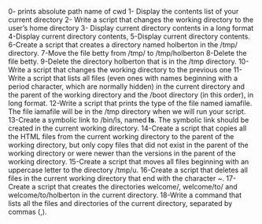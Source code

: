 0- prints absolute path name of cwd
1- Display the contents list of your current directory
2- Write a script that changes the working directory to the user’s home directory
3- Display current directory contents in a long format
4-Display current directory contents,
5-Display current directory contents.
6-Create a script that creates a directory named holberton in the /tmp/ directory.
7-Move the file betty from /tmp/ to /tmp/holberton
8-Delete the file betty.
9-Delete the directory holberton that is in the /tmp directory.
10-Write a script that changes the working directory to the previous one
11-Write a script that lists all files (even ones with names beginning with a period character, which are normally hidden) in the current directory and the parent of the working directory and the /boot directory (in this order), in long format.
12-Write a script that prints the type of the file named iamafile. The file iamafile will be in the /tmp directory when we will run your script.
13-Create a symbolic link to /bin/ls, named __ls__. The symbolic link should be created in the current working directory.
14-Create a script that copies all the HTML files from the current working directory to the parent of the working directory, but only copy files that did not exist in the parent of the working directory or were newer than the versions in the parent of the working directory.
15-Create a script that moves all files beginning with an uppercase letter to the directory /tmp/u.
16-Create a script that deletes all files in the current working directory that end with the character ~.
17-Create a script that creates the directories welcome/, welcome/to/ and welcome/to/holberton in the current directory.
18-Write a command that lists all the files and directories of the current directory, separated by commas (,).